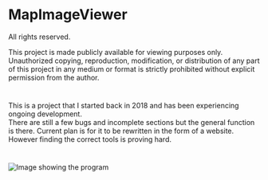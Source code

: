 # MapImageViewer

All rights reserved.

This project is made publicly available for viewing purposes only. 
Unauthorized copying, reproduction, modification, or distribution of any part of this project 
in any medium or format is strictly prohibited without explicit permission from the author.

#

This is a project that I started back in 2018 and has been experiencing ongoing development.<br>
There are still a few bugs and incomplete sections but the general function is there.
Current plan is for it to be rewritten in the form of a website. However finding the correct tools is proving hard.

#

![Image showing the program](relative/path/to/image.png)
